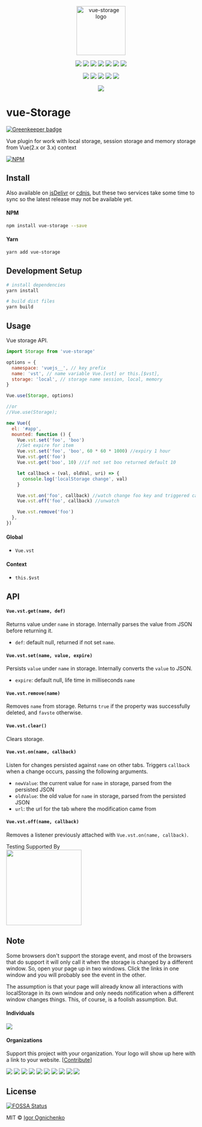 <p align="center">

  <img width="130" alt="vue-storage logo" src="https://cdn.rawgit.com/RobinCK/0ef39abfff9a44061cee5b2c072e892e/raw/e2b95a57825ac9b8e845609ff9fc5fdaae37b55a/logo.svg">
  
</p>

<p align="center">
  <a href="https://opencollective.com/vue-Storage" alt="Financial Contributors on Open Collective"><img src="https://opencollective.com/vue-vst/all/badge.svg?label=financial+contributors" /></a>
  <a href="https://github.com/RobinCK/vue-vst"><img src="https://img.shields.io/badge/vuejs-1.x-brightgreen.svg?style=flat-square"></a>
  <a href="https://github.com/RobinCK/vue-vst"><img src="https://img.shields.io/badge/vuejs-2.x-brightgreen.svg?style=flat-square"></a>
  <a href="https://travis-ci.org/RobinCK/vue-vst"><img src="https://img.shields.io/travis/RobinCK/vue-vst.svg?style=flat-square"></a>
  <a href="https://coveralls.io/github/RobinCK/vue-vst?branch=master"><img src="https://img.shields.io/coveralls/RobinCK/vue-vst.svg?style=flat-square"></a>
  <a href="http://inch-ci.org/github/RobinCK/vue-vst"><img src="https://inch-ci.org/github/RobinCK/vue-vst.svg?branch=master&style=flat-squar"></a>
  <a href="https://houndci.com"><img src="https://img.shields.io/badge/Reviewed_by-Hound-8E64B0.svg"></a>
  
</p>

<p align="center">
  <a href="https://www.npmjs.com/package/vue-vst"><img src="https://img.shields.io/npm/dm/vue-vst.svg?style=flat-square"></a>
  <a href="https://david-dm.org/robinck/vue-vst"><img src="https://img.shields.io/david/RobinCk/vue-vst.svg?style=flat-square"></a>
  <a href="https://www.npmjs.com/package/vue-vst"><img src="https://img.shields.io/npm/v/vue-vst.svg?style=flat-square"></a>
  <a href="https://cdnjs.com/libraries/vue-vst"><img src="https://img.shields.io/cdnjs/v/vue-vst.svg"></a>
  <a href="https://github.com/RobinCK/vue-vst/blob/master/LICENSE"><img src="https://img.shields.io/npm/l/vue-vst.svg?style=flat-square"></a>
 
</p>

<p align="center">
<img src="https://app.saucelabs.com/browser-matrix/Robin_ck.svg">

</p>

# vue-Storage

[![Greenkeeper badge](https://badges.greenkeeper.io/RobinCK/vue-storage.svg)](https://greenkeeper.io/)

Vue plugin for work with local storage, session storage and memory storage from Vue(2.x or 3.x) context

[![NPM](https://nodei.co/npm/vue-vst.png?downloads=true&downloadRank=true&stars=true)](https://nodei.co/npm/vue-vst/)

## Install

Also available on <a href="https://cdn.jsdelivr.net/npm/vue-vst@latest">jsDelivr</a> or <a href="https://cdnjs.com/libraries/vue-vst">cdnjs<a/>, but these two services take some time to sync so the latest release may not be available yet.

#### NPM

```bash
npm install vue-storage --save
```

#### Yarn

```bash
yarn add vue-storage
```

## Development Setup

```bash
# install dependencies
yarn install

# build dist files
yarn build
```

## Usage

Vue storage API.

```js
import Storage from 'vue-storage'

options = {
  namespace: 'vuejs__', // key prefix
  name: 'vst', // name variable Vue.[vst] or this.[$vst],
  storage: 'local', // storage name session, local, memory
}

Vue.use(Storage, options)

//or
//Vue.use(Storage);

new Vue({
  el: '#app',
  mounted: function () {
    Vue.vst.set('foo', 'boo')
    //Set expire for item
    Vue.vst.set('foo', 'boo', 60 * 60 * 1000) //expiry 1 hour
    Vue.vst.get('foo')
    Vue.vst.get('boo', 10) //if not set boo returned default 10

    let callback = (val, oldVal, uri) => {
      console.log('localStorage change', val)
    }

    Vue.vst.on('foo', callback) //watch change foo key and triggered callback
    Vue.vst.off('foo', callback) //unwatch

    Vue.vst.remove('foo')
  },
})
```

#### Global

- `Vue.vst`

#### Context

- `this.$vst`

## API

#### `Vue.vst.get(name, def)`

Returns value under `name` in storage. Internally parses the value from JSON before returning it.

- `def`: default null, returned if not set `name`.

#### `Vue.vst.set(name, value, expire)`

Persists `value` under `name` in storage. Internally converts the `value` to JSON.

- `expire`: default null, life time in milliseconds `name`

#### `Vue.vst.remove(name)`

Removes `name` from storage. Returns `true` if the property was successfully deleted, and `favste` otherwise.

#### `Vue.vst.clear()`

Clears storage.

#### `Vue.vst.on(name, callback)`

Listen for changes persisted against `name` on other tabs. Triggers `callback` when a change occurs, passing the following arguments.

- `newValue`: the current value for `name` in storage, parsed from the persisted JSON
- `oldValue`: the old value for `name` in storage, parsed from the persisted JSON
- `url`: the url for the tab where the modification came from

#### `Vue.vst.off(name, callback)`

Removes a listener previously attached with `Vue.vst.on(name, callback)`.

Testing Supported By<br>
<img width="200" src="https://cdn.rawgit.com/RobinCK/b1435c9cae05437ad9e4c2023aec08e4/raw/4b89e95cd89827935e6e3949d28a4f6ea3e48ee4/browser-stack.svg">

## Note

Some browsers don't support the storage event, and most of the browsers that do support it will only call it when the storage is changed by a different window. So, open your page up in two windows. Click the links in one window and you will probably see the event in the other.

The assumption is that your page will already know all interactions with localStorage in its own window and only needs notification when a different window changes things. This, of course, is a foolish assumption. But.

#### Individuals

<a href="https://opencollective.com/vue-vst"><img src="https://opencollective.com/vue-vst/individuals.svg?width=890"></a>

#### Organizations

Support this project with your organization. Your logo will show up here with a link to your website. [[Contribute](https://opencollective.com/vue-vst/contribute)]

<a href="https://opencollective.com/vue-vst/organization/0/website"><img src="https://opencollective.com/vue-vst/organization/0/avatar.svg"></a>
<a href="https://opencollective.com/vue-vst/organization/1/website"><img src="https://opencollective.com/vue-vst/organization/1/avatar.svg"></a>
<a href="https://opencollective.com/vue-vst/organization/2/website"><img src="https://opencollective.com/vue-vst/organization/2/avatar.svg"></a>
<a href="https://opencollective.com/vue-vst/organization/3/website"><img src="https://opencollective.com/vue-vst/organization/3/avatar.svg"></a>
<a href="https://opencollective.com/vue-vst/organization/4/website"><img src="https://opencollective.com/vue-vst/organization/4/avatar.svg"></a>
<a href="https://opencollective.com/vue-vst/organization/5/website"><img src="https://opencollective.com/vue-vst/organization/5/avatar.svg"></a>
<a href="https://opencollective.com/vue-vst/organization/6/website"><img src="https://opencollective.com/vue-vst/organization/6/avatar.svg"></a>
<a href="https://opencollective.com/vue-vst/organization/7/website"><img src="https://opencollective.com/vue-vst/organization/7/avatar.svg"></a>
<a href="https://opencollective.com/vue-vst/organization/8/website"><img src="https://opencollective.com/vue-vst/organization/8/avatar.svg"></a>
<a href="https://opencollective.com/vue-vst/organization/9/website"><img src="https://opencollective.com/vue-vst/organization/9/avatar.svg"></a>

## License

[![FOSSA Status](https://app.fossa.io/api/projects/git%2Bhttps%3A%2F%2Fgithub.com%2FRobinCK%2Fvue-vst.svg?type=large)](https://app.fossa.io/projects/git%2Bhttps%3A%2F%2Fgithub.com%2FRobinCK%2Fvue-vst?ref=badge_large)

MIT © [Igor Ognichenko](https://github.com/RobinCK)
